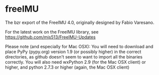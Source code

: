 freeIMU
=======

The bzr export of the FreeIMU 4.0, originally designed by Fabio Varesano.

For the latest work on the FreeIMU library, see https://github.com/mjs513/FreeIMU-Updates

Please note (and especially for Mac OSX): You will need to download and place PyPy (pypy.org) version 1.9 (or possibly higher) in the correct directories, as github doesn't seem to want to import all the binaries correctly.
You will also need wxPython 2.9 (for the Mac OSX client) or higher, and python 2.7.3 or higher (again, the Mac OSX client)

